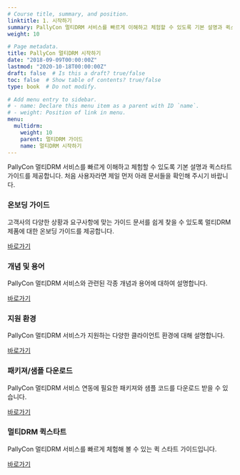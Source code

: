 ```yaml
---
# Course title, summary, and position.
linktitle: 1. 시작하기
summary: PallyCon 멀티DRM 서비스를 빠르게 이해하고 체험할 수 있도록 기본 설명과 퀵스타트 가이드를 제공합니다.
weight: 10

# Page metadata.
title: PallyCon 멀티DRM 시작하기
date: "2018-09-09T00:00:00Z"
lastmod: "2020-10-18T00:00:00Z"
draft: false  # Is this a draft? true/false
toc: false  # Show table of contents? true/false
type: book  # Do not modify.

# Add menu entry to sidebar.
# - name: Declare this menu item as a parent with ID `name`.
# - weight: Position of link in menu.
menu:
  multidrm:
    weight: 10
    parent: 멀티DRM 가이드
    name: 멀티DRM 시작하기
---
```


PallyCon 멀티DRM 서비스를 빠르게 이해하고 체험할 수 있도록 기본 설명과 퀵스타트 가이드를 제공합니다. 처음 사용자라면 제일 먼저 아래 문서들을 확인해 주시기 바랍니다.

<div class="row">
  <div class="col-sm-6">
    <div class="card">
      <div class="card-body">
        <h3 class="card-title">온보딩 가이드</h3>
        <p class="card-text">고객사의 다양한 상황과 요구사항에 맞는 가이드 문서를 쉽게 찾을 수 있도록 멀티DRM 제품에 대한 온보딩 가이드를 제공합니다.</p>
        <a href="./multidrm-onboarding/" class="btn btn-primary">바로가기</a>
      </div>
    </div>
  </div>
  <div class="col-sm-6">
    <div class="card">
      <div class="card-body">
        <h3 class="card-title">개념 및 용어</h3>
        <p class="card-text">PallyCon 멀티DRM 서비스와 관련된 각종 개념과 용어에 대하여 설명합니다.</p>
        <a href="./drm-concepts/" class="btn btn-primary">바로가기</a>
      </div>
    </div>
  </div>
  <div class="col-sm-6">    
    <div class="card">
      <div class="card-body">
        <h3 class="card-title">지원 환경</h3>
        <p class="card-text">PallyCon 멀티DRM 서비스가 지원하는 다양한 클라이언트 환경에 대해 설명합니다.</p>
        <a href="./supported-env/" class="btn btn-primary">바로가기</a>
      </div>
    </div>
  </div>
  <div class="col-sm-6">  
    <div class="card">
      <div class="card-body">
        <h3 class="card-title">패키져/샘플 다운로드</h3>
        <p class="card-text">PallyCon 멀티DRM 서비스 연동에 필요한 패키져와 샘플 코드를 다운로드 받을 수 있습니다.</p>
        <a href="./downloads/" class="btn btn-primary">바로가기</a>
      </div>
    </div>
  </div>
  <div class="col-sm-6">  
    <div class="card">
      <div class="card-body">
        <h3 class="card-title">멀티DRM 퀵스타트</h3>
        <p class="card-text">PallyCon 멀티DRM 서비스를 빠르게 체험해 볼 수 있는 퀵 스타트 가이드입니다.</p>
        <a href="./quickstart/" class="btn btn-primary">바로가기</a>
      </div>
    </div>
  </div>
</div>
